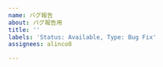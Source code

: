 ```yaml
---
name: バグ報告
about: バグ報告用
title: ''
labels: 'Status: Available, Type: Bug Fix'
assignees: alinco8

---
```



